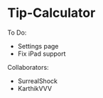 # Tip-Calculator

To Do:
- Settings page
- Fix iPad support

Collaborators:
  - SurrealShock
  - KarthikVVV
